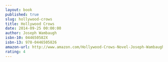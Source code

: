 ```yaml
---
layout: book
published: true
slug: hollywood-crows
title: Hollywood Crows
date: 2014-09-25 00:00:00
author: Joseph Wambaugh
isbn-10: 044650582X
isbn-13: 978-0446505826
amazon-url: http://www.amazon.com/Hollywood-Crows-Novel-Joseph-Wambaugh/dp/044650582X/ref=sr_1_1?s=books&ie=UTF8&qid=1434744464&sr=1-1&keywords=hollywood+crows
rating: 4
---
```

